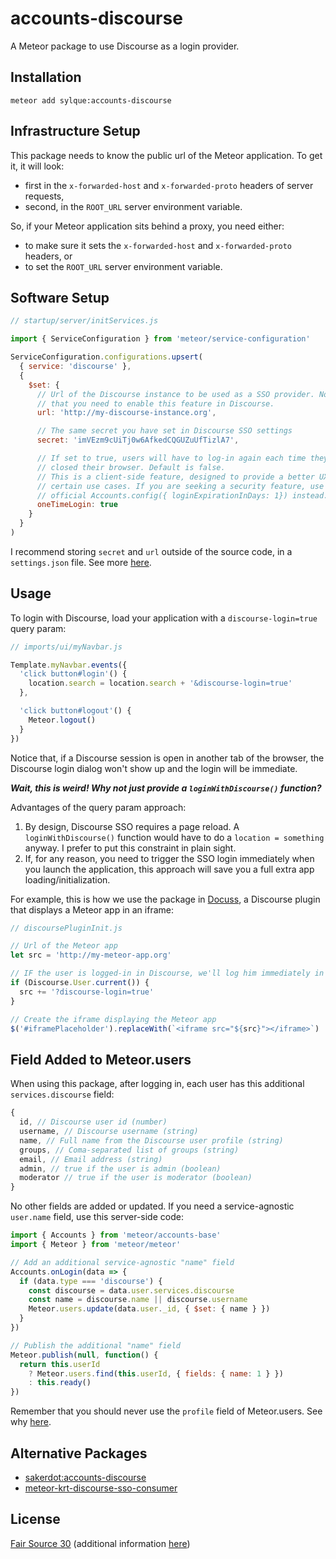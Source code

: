 # accounts-discourse

A Meteor package to use Discourse as a login provider.

## Installation

```
meteor add sylque:accounts-discourse
```

## Infrastructure Setup

This package needs to know the public url of the Meteor application. To get it, it will look:
- first in the `x-forwarded-host` and `x-forwarded-proto` headers of server requests,
- second, in the `ROOT_URL` server environment variable.

So, if your Meteor application sits behind a proxy, you need either:
- to make sure it sets the `x-forwarded-host` and `x-forwarded-proto` headers, or
- to set the `ROOT_URL` server environment variable.

## Software Setup

```javascript
// startup/server/initServices.js

import { ServiceConfiguration } from 'meteor/service-configuration'

ServiceConfiguration.configurations.upsert(
  { service: 'discourse' },
  {
    $set: {
      // Url of the Discourse instance to be used as a SSO provider. Notice
      // that you need to enable this feature in Discourse.
      url: 'http://my-discourse-instance.org',

      // The same secret you have set in Discourse SSO settings
      secret: 'imVEzm9cUiTj0w6AfkedCQGUZuUfTizlA7',

      // If set to true, users will have to log-in again each time they have
      // closed their browser. Default is false.
      // This is a client-side feature, designed to provide a better UX in
      // certain use cases. If you are seeking a security feature, use the
      // official Accounts.config({ loginExpirationInDays: 1}) instead.
      oneTimeLogin: true
    }
  }
)
```

I recommend storing `secret` and `url` outside of the source code, in a `settings.json` file. See more [here](https://docs.meteor.com/api/core.html#Meteor-settings).  

## Usage

To login with Discourse, load your application with a `discourse-login=true`
query param:

```javascript
// imports/ui/myNavbar.js

Template.myNavbar.events({
  'click button#login'() {
    location.search = location.search + '&discourse-login=true'
  },

  'click button#logout'() {
    Meteor.logout()
  }
})
```

Notice that, if a Discourse session is open in another tab of the browser, the
Discourse login dialog won't show up and the login will be immediate.

**_Wait, this is weird! Why not just provide a `loginWithDiscourse()`
function?_**

Advantages of the query param approach:

1. By design, Discourse SSO requires a page reload. A `loginWithDiscourse()`
   function would have to do a `location = something` anyway. I prefer to put
   this constraint in plain sight.
2. If, for any reason, you need to trigger the SSO login immediately when you
   launch the application, this approach will save you a full extra app
   loading/initialization.

For example, this is how we use the package in
[Docuss](https://github.com/sylque/docuss), a Discourse plugin that displays a
Meteor app in an iframe:

```javascript
// discoursePluginInit.js

// Url of the Meteor app
let src = 'http://my-meteor-app.org'

// IF the user is logged-in in Discourse, we'll log him immediately in Meteor
if (Discourse.User.current()) {
  src += '?discourse-login=true'
}

// Create the iframe displaying the Meteor app
$('#iframePlaceholder').replaceWith(`<iframe src="${src}"></iframe>`)
```

## Field Added to Meteor.users

When using this package, after logging in, each user has this additional
`services.discourse` field:

```javascript
{
  id, // Discourse user id (number)
  username, // Discourse username (string)
  name, // Full name from the Discourse user profile (string)
  groups, // Coma-separated list of groups (string)
  email, // Email address (string)
  admin, // true if the user is admin (boolean)
  moderator // true if the user is moderator (boolean)
}
```

No other fields are added or updated. If you need a service-agnostic `user.name` field, use this server-side code:

```javascript
import { Accounts } from 'meteor/accounts-base'
import { Meteor } from 'meteor/meteor'

// Add an additional service-agnostic "name" field
Accounts.onLogin(data => {
  if (data.type === 'discourse') {
    const discourse = data.user.services.discourse
    const name = discourse.name || discourse.username
    Meteor.users.update(data.user._id, { $set: { name } })
  }
})

// Publish the additional "name" field
Meteor.publish(null, function() {
  return this.userId
    ? Meteor.users.find(this.userId, { fields: { name: 1 } })
    : this.ready()
})
```

Remember that you should never use the `profile` field of Meteor.users. See why
[here](https://guide.meteor.com/accounts.html#dont-use-profile).

## Alternative Packages

- [sakerdot:accounts-discourse](https://github.com/Sakerdot/accounts-discourse)
- [meteor-krt-discourse-sso-consumer](https://github.com/koretech/meteor-krt-discourse-sso-consumer)

## License

[Fair Source 30](LICENSE) (additional information [here](https://fair.io/))

